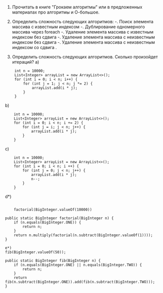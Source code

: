 1. Прочитать в книге "Грокаем алгоритмы" или в предложенных материалах про алгоритмы и О-большое.
2. Определить сложность следующих алгоритмов:
   -. Поиск элемента массива с известным индексом
   -. Дублирование одномерного массива через foreach
   -. Удаление элемента массива с известным индексом без сдвига
   -. Удаление элемента массива с неизвестным индексом без сдвига
   -. Удаление элемента массива с неизвестным индексом со сдвига
   .

3. Определить сложность следующих алгоритмов. Сколько произойдет итераций?
   a)

        int n = 10000;
        List<Integer> arrayList = new ArrayList<>();
        for (int i = 0; i < n; i++) {
            for (int j = 1; j < n; j *= 2) {
                arrayList.add(i * j);
            }
        }
b)

        int n = 10000;
        List<Integer> arrayList = new ArrayList<>();
        for (int i = 0; i < n; i += 2) {
            for (int j = i; j < n; j++) {
                arrayList.add(i * j);
            }
        }
с)

        int n = 10000;
        List<Integer> arrayList = new ArrayList<>();
        for (int i = 0; i < n; i ++) {
            for (int j = 0; j < n; j++) {
                arrayList.add(i * j);
                n--;
            }
        }
d*)
```

    factorial(BigInteger.valueOf(10000))

public static BigInteger factorial(BigInteger n) {
    if (n.equals(BigInteger.ONE)) {
        return n;
    }
    return n.multiply(factorial(n.subtract(BigInteger.valueOf(1))));
}

e*)
fib(BigInteger.valueOf(50));

public static BigInteger fib(BigInteger n) {
    if (n.equals(BigInteger.ONE) || n.equals(BigInteger.TWO)) {
        return n;
    }
    return fib(n.subtract(BigInteger.ONE)).add(fib(n.subtract(BigInteger.TWO)));
}
